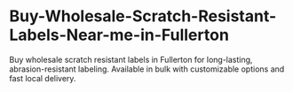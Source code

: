 # Buy-Wholesale-Scratch-Resistant-Labels-Near-me-in-Fullerton
Buy wholesale scratch resistant labels in Fullerton for long-lasting, abrasion-resistant labeling. Available in bulk with customizable options and fast local delivery.         
